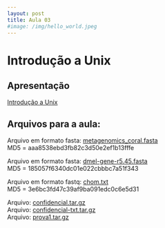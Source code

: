 ```yaml
---
layout: post
title: Aula 03
#image: /img/hello_world.jpeg
---
```

# Introdução a Unix

## Apresentação
[Introdução a Unix](/introprog2024/pdf/aula03.pdf)

## Arquivos para a aula:  

Arquivo em formato fasta: [metagenomics_coral.fasta](/introprog2024/files/metagenomics_coral.fasta)  
MD5 = aaa8538ebd3fb82c3d50e2ef1b13fffe

Arquivo em formato fasta: [dmel-gene-r5.45.fasta](/introprog2024/files/dmel-gene-r5.45.fasta)  
MD5 = 185057f6340dc01e022cbbbc7a51f343

Arquivo em formato fastq: [chom.txt](/introprog2024/files/chom.txt)  
MD5 = 3e6bc3fd47c39af9ba091edc0c6e5d31

Arquivo: [confidencial.tar.gz](/introprog2024/files/confidencial.tar.gz)  
Arquivo: [confidencial-txt.tar.gz](/introprog2024/files/confidencial-txt.tar.gz)  
Arquivo: [prova1.tar.gz](/introprog2024/files/prova1.tar.gz)  




